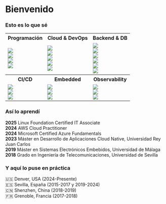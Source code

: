 # Bienvenido

### Esto es lo que sé

<div align="left">
  <table>
    <tr>
      <th>Programación</th>
      <th>Cloud & DevOps</th>
      <th>Backend & DB</th>
    </tr>
    <tr>
      <td>
        <img src="https://img.shields.io/badge/Python-★★★-3776AB?style=plastic&logo=python&logoColor=white" />
        <br />
        <img src="https://img.shields.io/badge/Bash-★★★-4EAA25?style=plastic&logo=gnu-bash&logoColor=white" />
        <br />
        <img src="https://img.shields.io/badge/Go-★★☆-00ADD8?style=plastic&logo=go&logoColor=white" />
        <br />
        <img src="https://img.shields.io/badge/Java-★★☆-ED8B00?style=plastic&logo=openjdk&logoColor=white" />
      </td>
      <td>
        <img src="https://img.shields.io/badge/AWS-★★☆-FF9900?style=plastic&logo=amazon-aws&logoColor=white" />
        <br />
        <img src="https://img.shields.io/badge/Azure-★★☆-0078D4?style=plastic&logo=microsoft-azure&logoColor=white" />
        <br />
        <img src="https://img.shields.io/badge/Kubernetes-★★☆-326CE5?style=plastic&logo=kubernetes&logoColor=white" />
        <br />
        <img src="https://img.shields.io/badge/Docker-★★☆-2496ED?style=plastic&logo=docker&logoColor=white" />
        <br />
        <img src="https://img.shields.io/badge/Terraform-★★☆-7B42BC?style=plastic&logo=terraform&logoColor=white" />
      </td>
      <td>
        <img src="https://img.shields.io/badge/FastAPI-★★★-009688?style=plastic&logo=fastapi&logoColor=white" />
        <br />
        <img src="https://img.shields.io/badge/Spring_Boot-★★☆-6DB33F?style=plastic&logo=spring-boot&logoColor=white" />
        <br />
        <img src="https://img.shields.io/badge/Gin-★★☆-00ADD8?style=plastic&logo=go&logoColor=white" />
        <br />
        <img src="https://img.shields.io/badge/PostgreSQL-★★☆-336791?style=plastic&logo=postgresql&logoColor=white" />
        <br />
        <img src="https://img.shields.io/badge/MongoDB-★★☆-47A248?style=plastic&logo=mongodb&logoColor=white" />
        <br />
        <img src="https://img.shields.io/badge/Redis-★★☆-DC382D?style=plastic&logo=redis&logoColor=white" />
      </td>
    </tr>
    <tr>
      <th>CI/CD</th>
      <th>Embedded</th>
      <th>Observability</th>
    </tr>
    <tr>
      <td>
        <img src="https://img.shields.io/badge/GitHub_Actions-★★☆-2088FF?style=plastic&logo=github-actions&logoColor=white" />
        <br />
        <img src="https://img.shields.io/badge/Helm-★★☆-0F1689?style=plastic&logo=helm&logoColor=white" />
        <br />
        <img src="https://img.shields.io/badge/Argo-★★☆-892CA0?style=plastic&logo=argo&logoColor=white" />
      </td>
      <td>
        <img src="https://img.shields.io/badge/C++-★★☆-00599C?style=plastic&logo=c%2B%2B&logoColor=white" />
        <br />
        <img src="https://img.shields.io/badge/VHDL-★★☆-543978?style=plastic" />
        <br />
        <img src="https://img.shields.io/badge/FreeRTOS-★★☆-8CC445?style=plastic" />
        <br />
      </td>
      <td>
        <img src="https://img.shields.io/badge/Prometheus-★☆☆-E6522C?style=plastic&logo=prometheus&logoColor=white" />
        <br />
        <img src="https://img.shields.io/badge/Grafana-★☆☆-F46800?style=plastic&logo=grafana&logoColor=white" />
        <br />
        <img src="https://img.shields.io/badge/CloudWatch-★☆☆-FF9900?style=plastic&logo=amazon-aws&logoColor=white" />
        <br />
      </td>
    </tr>
  </table>
</div>

### Así lo aprendí
**2025**   Linux Foundation Certified IT Associate  
**2024**   AWS Cloud Practitioner  
**2024**   Microsoft Certified Azure Fundamentals  
**2023**   Máster en Desarrollo de Aplicaciones Cloud Native, Universidad Rey Juan Carlos    
**2019**   Máster en Sistemas Electrónicos Embebidos, Universidad de Málaga  
**2018**   Grado en Ingeniería de Telecomunicaciones, Universidad de Sevilla  

### Y aquí lo puse en práctica
🇺🇸 Denver, USA (2024-Presente)  
🇪🇸 Sevilla, España (2015-2017 y 2019-2024)  
🇨🇳 Shenzhen, China (2018-2019)  
🇫🇷 Grenoble, Francia (2017-2018)
